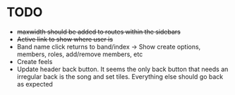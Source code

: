 # TODO

- ~~maxwidth should be added to routes within the sidebars~~
- ~~Active link to show where user is~~
- Band name click returns to band/index -> Show create options, members, roles, add/remove members, etc
- Create feels
- Update header back button. It seems the only back button that needs an irregular back is the song and set tiles. Everything else should go back as expected
